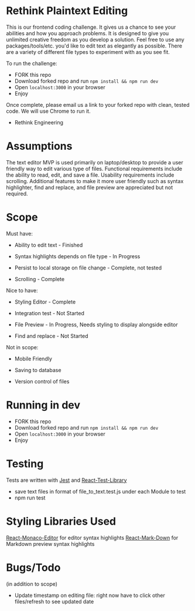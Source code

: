 # Rethink Plaintext Editing

This is our frontend coding challenge. It gives us a chance to see your abilities and how you approach problems. It is designed to give you unlimited creative freedom as you develop a solution. Feel free to use any packages/tools/etc. you'd like to edit text as elegantly as possible. There are a variety of different file types to experiment with as you see fit.

To run the challenge:

- FORK this repo
- Download forked repo and run `npm install && npm run dev`
- Open `localhost:3000` in your browser
- Enjoy

Once complete, please email us a link to your forked repo with clean, tested code. We will use Chrome to run it.

- Rethink Engineering



# Assumptions

The text editor MVP is used primarily on laptop/desktop to provide a user friendly way to edit various type of files. Functional requirements include the ability to read, edit, and save a file. Usability requirements include scrolling. Additional features to make it more user friendly such as syntax highlighter, find and replace, and file preview are appreciated but not required.

# Scope

Must have:

- Ability to edit text - Finished

- Syntax highlights depends on file type - In Progress

- Persist to local storage on file change - Complete, not tested

- Scrolling - Complete

Nice to have:

- Styling Editor - Complete

- Integration test - Not Started

- File Preview - In Progress, Needs styling to display alongside editor

- Find and replace - Not Started

Not in scope:

- Mobile Friendly

- Saving to database

- Version control of files


# Running in dev

- FORK this repo
- Download forked repo and run `npm install && npm run dev`
- Open `localhost:3000` in your browser
- Enjoy

# Testing

Tests are written with [Jest](https://jestjs.io/) and [React-Test-Library](https://testing-library.com/docs/react-testing-library/intro/)
- save text files in format of file_to_text.test.js under each Module to test
- npm run test

# Styling Libraries Used
 [React-Monaco-Editor](https://github.com/react-monaco-editor/react-monaco-editor) for editor syntax highlights
 [React-Mark-Down](https://github.com/remarkjs/react-markdown) for Markdown preview syntax highlights

# Bugs/Todo
 (in addition to scope)
 - Update timestamp on editing file: right now have to click other files/refresh to see updated date
